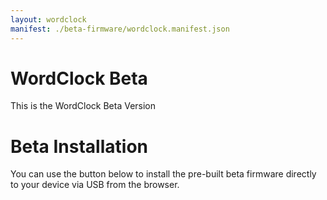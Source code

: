 ```yaml
---
layout: wordclock
manifest: ./beta-firmware/wordclock.manifest.json
---
```


# WordClock Beta

This is the WordClock Beta Version

# Beta Installation

You can use the button below to install the pre-built beta firmware directly to your device via USB from the browser.

